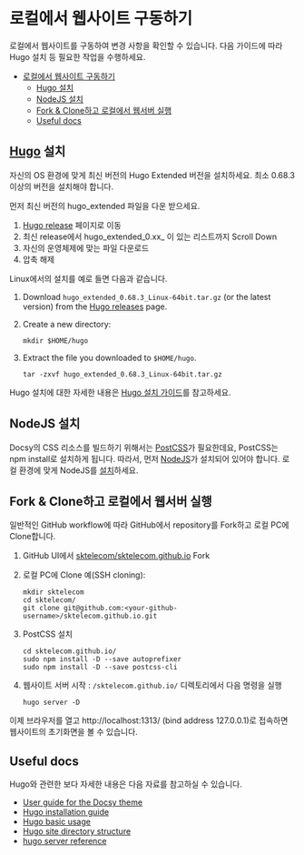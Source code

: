 # 로컬에서 웹사이트 구동하기

로컬에서 웹사이트를 구동하여 변경 사항을 확인할 수 있습니다. 다음 가이드에 따라 Hugo 설치 등 필요한 작업을 수행하세요.

- [로컬에서 웹사이트 구동하기](#로컬에서-웹사이트-구동하기)
  - [Hugo 설치](#hugo-설치)
  - [NodeJS 설치](#nodejs-설치)
  - [Fork & Clone하고 로컬에서 웹서버 실행](#fork--clone하고-로컬에서-웹서버-실행)
  - [Useful docs](#useful-docs)

## [Hugo](https://gohugo.io/) 설치

자신의 OS 환경에 맞게 최신 버전의 Hugo Extended 버전을 설치하세요. 최소 0.68.3 이상의 버전을 설치해야 합니다. 

먼저 최신 버전의 hugo_extended 파일을 다운 받으세요. 
1. [Hugo release](https://github.com/gohugoio/hugo/releases) 페이지로 이동
2. 최신 release에서 hugo_extended_0.xx_ 이 있는 리스트까지 Scroll Down
3. 자신의 운영체제에 맞는 파일 다운로드
4. 압축 해제

Linux에서의 설치를 예로 들면 다음과 같습니다. 

1.  Download `hugo_extended_0.68.3_Linux-64bit.tar.gz`
    (or the latest version) from the
    [Hugo releases](https://github.com/gohugoio/hugo/releases/tag/v0.68.3) page.

2.  Create a new directory:

        mkdir $HOME/hugo

3.  Extract the file you downloaded to `$HOME/hugo`.

        tar -zxvf hugo_extended_0.68.3_Linux-64bit.tar.gz

Hugo 설치에 대한 자세한 내용은 [Hugo 설치 가이드](https://gohugo.io/getting-started/installing/)를 참고하세요. 

## NodeJS 설치

Docsy의 CSS 리소스를 빌드하기 위해서는 [PostCSS](https://postcss.org/)가 필요한데요, PostCSS는 npm install로 설치하게 됩니다. 따라서, 먼저 [NodeJS](https://nodejs.org/en/)가 설치되어 있어야 합니다. 로컬 환경에 맞게 NodeJS를 [설치](https://nodejs.org/ko/download/)하세요.


## Fork & Clone하고 로컬에서 웹서버 실행

일반적인 GitHub workflow에 따라 GitHub에서 repository를 Fork하고 로컬 PC에 Clone합니다. 

1. GitHub UI에서 [sktelecom/sktelecom.github.io](https://github.com/sktelecom/sktelecom.github.io) Fork
   
2. 로컬 PC에 Clone 예(SSH cloning):

    ```
    mkdir sktelecom
    cd sktelecom/
    git clone git@github.com:<your-github-username>/sktelecom.github.io.git
    ```

3. PostCSS 설치

    ```
    cd sktelecom.github.io/
    sudo npm install -D --save autoprefixer
    sudo npm install -D --save postcss-cli
    ```

4. 웹사이트 서버 시작 :  `/sktelecom.github.io/` 디렉토리에서 다음 명령을 실행

    ```
    hugo server -D
    ```

이제 브라우저를 열고 http://localhost:1313/ (bind address 127.0.0.1)로 접속하면 웹사이트의 초기화면을 볼 수 있습니다. 


## Useful docs
Hugo와 관련한 보다 자세한 내용은 다음 자료를 참고하실 수 있습니다. 
- [User guide for the Docsy theme](https://www.docsy.dev/docs/getting-started/)
- [Hugo installation guide](https://gohugo.io/getting-started/installing/)
- [Hugo basic usage](https://gohugo.io/getting-started/usage/)
- [Hugo site directory structure](https://gohugo.io/getting-started/directory-structure/)
- [hugo server reference](https://gohugo.io/commands/hugo_server/)


